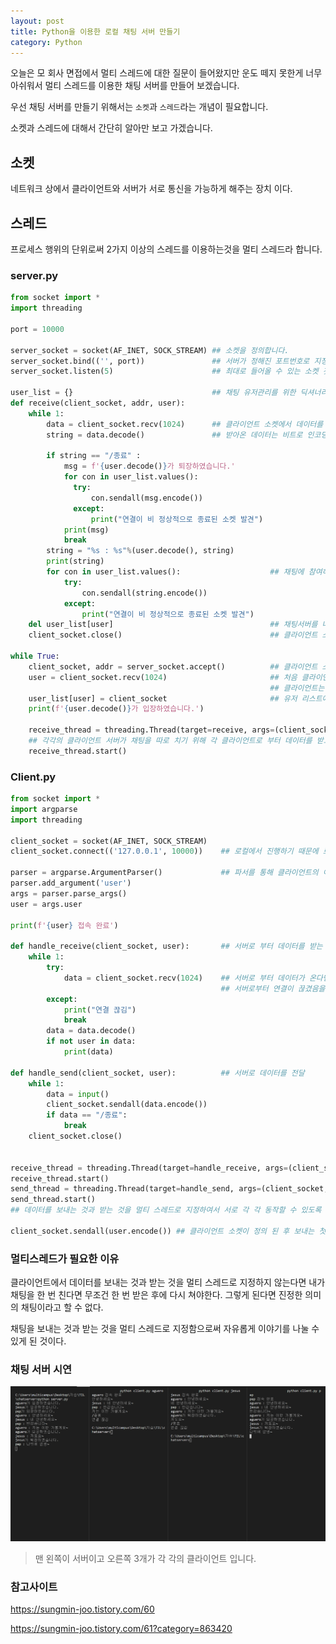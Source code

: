 ```yaml
---
layout: post
title: Python을 이용한 로컬 채팅 서버 만들기
category: Python
---
```

오늘은 모 회사 면접에서 멀티 스레드에 대한 질문이 들어왔지만 운도 떼지 못한게 너무 아쉬워서 멀티 스레드를 이용한 채팅 서버를 만들어 보겠습니다.

우선 채팅 서버를 만들기 위해서는 `소켓`과 `스레드`라는 개념이 필요합니다.

소켓과 스레드에 대해서 간단히 알아만 보고 가겠습니다.

## 소켓

네트워크 상에서 클라이언트와 서버가 서로 통신을 가능하게 해주는 장치 이다. 

## 스레드

프로세스 행위의 단위로써 2가지 이상의 스레드를 이용하는것을 멀티 스레드라 합니다.



### server.py

```python
from socket import *
import threading

port = 10000

server_socket = socket(AF_INET, SOCK_STREAM) ## 소켓을 정의합니다.
server_socket.bind(('', port))               ## 서버가 정해진 포트번호로 지정된 소켓을 생성합니다.
server_socket.listen(5)                      ## 최대로 들어올 수 있는 소켓 갯수를 지정합니다.

user_list = {}                               ## 채팅 유저관리를 위한 딕셔너리입니다.
def receive(client_socket, addr, user):
    while 1:                                 
        data = client_socket.recv(1024)      ## 클라이언트 소켓에서 데이터를 받아 옵니다.
        string = data.decode()               ## 받아온 데이터는 비트로 인코딩 되있기 때문에 디코딩을 해줍니다. 

        if string == "/종료" :                           
            msg = f'{user.decode()}가 퇴장하였습니다.'
            for con in user_list.values():                    
              try:
                  con.sendall(msg.encode())
              except:
                  print("연결이 비 정상적으로 종료된 소켓 발견")
            print(msg)
            break
        string = "%s : %s"%(user.decode(), string)
        print(string)
        for con in user_list.values():                    ## 채팅에 참여하고 있는 클라이언트들에게 받아온 메시지 전달
            try:
                con.sendall(string.encode())            
            except:
                print("연결이 비 정상적으로 종료된 소켓 발견")
    del user_list[user]                                   ## 채팅서버를 나간 클라이언트는 딕셔너리에서 제거
    client_socket.close()                                 ## 클라이언트 소켓 제거

while True:
    client_socket, addr = server_socket.accept()          ## 클라이언트 소켓 정의
    user = client_socket.recv(1024)                       ## 처음 클라이언트 소켓이 정의되고 난 후 처음 받는 데이터
                                                          ## 클라이언트는 채팅 유저의 이름을 보냅니다.
    user_list[user] = client_socket                       ## 유저 리스트에 유저 추가
    print(f'{user.decode()}가 입장하였습니다.')          

    receive_thread = threading.Thread(target=receive, args=(client_socket, addr,user))
    ## 각각의 클라이언트 서버가 채팅을 따로 치기 위해 각 클라이언트로 부터 데이터를 받고 보내는 부분은 스레드로 정의해줍니다.
    receive_thread.start()
```



### Client.py

```python
from socket import *
import argparse
import threading

client_socket = socket(AF_INET, SOCK_STREAM)  
client_socket.connect(('127.0.0.1', 10000))    ## 로컬에서 진행하기 때문에 로컬 주소와 지정된 포트번호로 소켓 생성

parser = argparse.ArgumentParser()             ## 파서를 통해 클라이언트의 이름을 지정할 수 있도록 정의
parser.add_argument('user')
args = parser.parse_args()
user = args.user

print(f'{user} 접속 완료')

def handle_receive(client_socket, user):       ## 서버로 부터 데이터를 받는 함수
    while 1:
        try:
            data = client_socket.recv(1024)    ## 서버로 부터 데이터가 온다면 데이터를 프린트하고 오지 않는 다면 
                                               ## 서버로부터 연결이 끊겼음을 프린트
        except:
            print("연결 끊김")
            break
        data = data.decode()
        if not user in data:
            print(data)

def handle_send(client_socket, user):          ## 서버로 데이터를 전달
    while 1:
        data = input()
        client_socket.sendall(data.encode())
        if data == "/종료":
            break
    client_socket.close()


receive_thread = threading.Thread(target=handle_receive, args=(client_socket, user,))
receive_thread.start()
send_thread = threading.Thread(target=handle_send, args=(client_socket, user))
send_thread.start()
## 데이터를 보내는 것과 받는 것을 멀티 스레드로 지정하여서 서로 각 각 동작할 수 있도록 합니다.

client_socket.sendall(user.encode()) ## 클라이언트 소켓이 정의 된 후 보내는 첫 데이터 유저의 이름을 보냅니다.
```



### 멀티스레드가 필요한 이유

클라이언트에서 데이터를 보내는 것과 받는 것을 멀티 스레드로 지정하지 않는다면 내가 채팅을 한 번 친다면 무조건 한 번 받은 후에 다시 쳐야한다. 그렇게 된다면 진정한 의미의 채팅이라고 할 수 없다. 

채팅을 보내는 것과 받는 것을 멀티 스레드로 지정함으로써 자유롭게 이야기를 나눌 수 있게 된 것이다.

### 채팅 서버 시연

![채팅서버시연](../../public/image/채팅서버시연.png)

> 맨 왼쪽이 서버이고 오른쪽 3개가 각 각의 클라이언트 입니다.

### 참고사이트

https://sungmin-joo.tistory.com/60

https://sungmin-joo.tistory.com/61?category=863420

